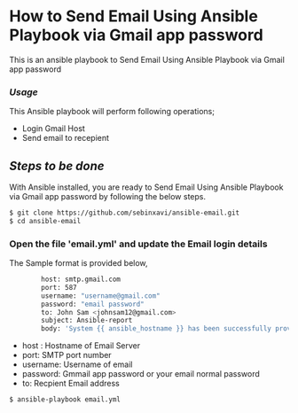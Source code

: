 # How to Send Email Using Ansible Playbook via Gmail app password
This is an ansible playbook to Send Email Using Ansible Playbook via Gmail app password

### _Usage_

This Ansible playbook will perform following operations;

- Login Gmail Host
- Send email to recepient

## _Steps to be done_

With Ansible installed, you are ready to Send Email Using Ansible Playbook via Gmail app password by following the below steps.
```sh
$ git clone https://github.com/sebinxavi/ansible-email.git
$ cd ansible-email
```
###  Open the file 'email.yml' and update the Email login details

The Sample format is provided below,
```sh
        host: smtp.gmail.com
        port: 587
        username: "username@gmail.com"
        password: "email password"
        to: John Sam <johnsam12@gmail.com>
        subject: Ansible-report
        body: 'System {{ ansible_hostname }} has been successfully provisioned.'
```

- host :  Hostname of Email Server
- port: SMTP port number
- username: Username of email 
- password: Gmmail app password or your email normal password
- to: Recpient Email address

```sh
$ ansible-playbook email.yml
```
